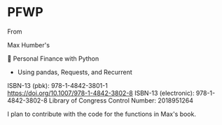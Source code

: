 # PFWP

From 

Max Humber's

📕 Personal Finance with Python
 - Using pandas, Requests, and Recurrent

ISBN-13 (pbk): 978-1-4842-3801-1		
https://doi.org/10.1007/978-1-4842-3802-8
ISBN-13 (electronic): 978-1-4842-3802-8
Library of Congress Control Number: 2018951264

I plan to contribute with the code for the functions in Max's book.
